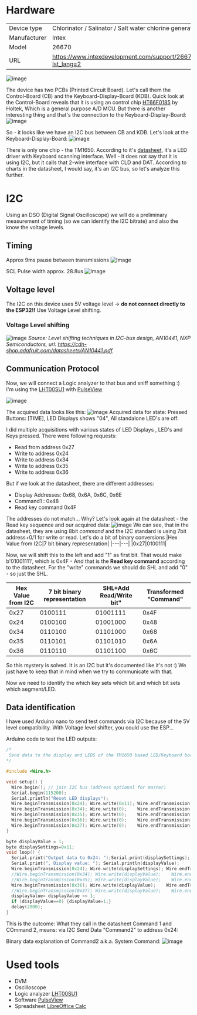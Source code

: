 # Hardware
| | |
|----|----|
|Device type|Chlorinator / Salinator / Salt water chlorine generator|
|Manufacturer|Intex|
|Model|26670|
|URL|https://www.intexdevelopment.com/support/26670/productdetail?lst_lang=2|

![image](https://github.com/aelias-eu/open-pool-control-module/assets/71124636/53268200-36d2-4510-a99d-1985ac8555df)


The device has two PCBs (Printed Circuit Board). Let's call them the Control-Board (CB) and the Keyboard-Display-Board (KDB).
Quick look at the Control-Board reveals that it is using an control chip [HT66F0185](https://datasheet.lcsc.com/lcsc/1810010214_Holtek-Semicon-HT66F0185_C81481.pdf) by Holtek, Which is a general purpose A/D MCU. But there is another interesting thing and that's the connection to the Keyboard-Display-Board:
![image](https://github.com/aelias-eu/open-pool-control-module/assets/71124636/3642bd01-eb4b-4c7a-8ae5-577d9a6d2d70)

So - it looks like we have an I2C bus between CB and KDB.
Let's look at the Keyboard-Display-Board:
![image](https://github.com/aelias-eu/open-pool-control-module/assets/71124636/71c18893-f580-4531-bad6-c72e5386f779)

There is only one chip - the TM1650. According to it's [datasheet](https://github.com/maxint-rd/TM16xx/blob/master/documents/LED%20driver%20TM1650%20v2.1%20EN.pdf), it's a LED driver with Keyboard scanning interface.  Well - it does not say that it is using I2C, but it calls that 2-wire interface with CLD and DAT. According to charts in the datasheet, I would say, it's an I2C bus, so let's analyze this further.

# I2C
Using an DSO (Digital Signal Oscilloscope) we will do a preliminary measurement of timing (so we can identify the I2C bitrate) and also the know the voltage levels.

## Timing
Approx 9ms pause between transmissions
![Image](https://github.com/users/aelias-eu/projects/3/assets/71124636/0cd080c4-25f0-442c-ac6b-393191f060ae)

SCL Pulse width approx.  28.8us
![Image](https://github.com/users/aelias-eu/projects/3/assets/71124636/18cf7536-315f-4e62-bf81-332fc88fc793)

## Voltage level
The I2C on this device uses 5V voltage level -> **do not connect directly to the ESP32!!**
Use Voltage Level shifting.

### Voltage Level shifting
![image](https://github.com/aelias-eu/open-pool-control-module/assets/71124636/3109b3a3-3bf7-42cd-88b1-d8994b045582)
*Source: Level shifting techniques in I2C-bus design, AN10441, NXP Semiconductors, url: https://cdn-shop.adafruit.com/datasheets/AN10441.pdf*

## Communication Protocol
Now, we will connect a Logic analyzer to that bus and sniff something :)  
I'm using the [LHT00SU1](https://sigrok.org/wiki/Noname_LHT00SU1) with [PulseView](https://sigrok.org/wiki/PulseView)

![image](https://github.com/aelias-eu/open-pool-control-module/assets/71124636/1b440afc-2610-4e66-b283-141ffc31b929)

The acquired data looks like this:
![image](https://github.com/aelias-eu/open-pool-control-module/assets/71124636/57479c8d-6449-4e1f-93ec-af6544aaf55d)
Acquired data for state: Pressed Buttons: [TIME], LED Displays shows "04", All standalone LED's are off.

I did multiple acquisitions with various states of LED Displays , LED's and Keys pressed. 
There were following requests:
 * Read from address 0x27
 * Write to address 0x24
 * Write to address 0x34
 * Write to address 0x35
 * Write to address 0x36

But if we look at the datasheet, there are different addresses:
* Display Addresses: 0x68, 0x6A, 0x6C, 0x6E
* Command1 : 0x48
* Read key command 0x4F

The addresses do not match... Why?
Let's look again at the datasheet - the Read key sequence and our acquired data:
![image](https://github.com/aelias-eu/open-pool-control-module/assets/71124636/0f700216-7649-4797-a79b-fbb722c70cb9)
We can see, that in the datasheet, they are using 8bit *command* and the I2C standard is using 7bit address+0/1 for write or read.
Let's do a bit of binary conversions
|Hex Value from I2C|7 bit binary representation|
|---|---|
|0x27|0100111|

Now, we will shift this to the left and add "1" as first bit. That would make b'01001111', which is 0x4F - And that is the **Read key command** according to the datasheet. For the "write" commands we should do SHL and add "0" - so just the SHL.

|Hex Value from I2C|7 bit binary representation|SHL+Add Read/Write bit"|Transformed "Command"|
|---|---|---|---|
|0x27|0100111|01001111|0x4F|
|0x24|0100100|01001000|0x48|
|0x34|0110100|01101000|0x68|
|0x35|0110101|01101010|0x6A|
|0x36|0110110|01101100|0x6C|

So this mystery is solved. It is an I2C but it's documented like it's not :) We just have to keep that in mind when we try to communicate with that.

Now we need to identify the which key sets which bit and which bit sets which segment/LED.

## Data identification
I have used Arduino nano to send test commands via I2C because of the 5V level compatibility. With Voltage level shifter, you could use the ESP...

Arduino code to test the LED outputs:
```c++
/*
 Send data to the display and LEDS of the TM1650 based LED/Keyboard board from Intex Chlorinator
*/

#include <Wire.h>

void setup() {
  Wire.begin(); // join I2C bus (address optional for master)
  Serial.begin(115200);
  Serial.println("Reset LED displays");
  Wire.beginTransmission(0x24); Wire.write(0x11); Wire.endTransmission();   // According to manual: It's the Command "Display ON, Brightness Level" 
  Wire.beginTransmission(0x34); Wire.write(0);    Wire.endTransmission();  
  Wire.beginTransmission(0x35); Wire.write(0);    Wire.endTransmission();    
  Wire.beginTransmission(0x36); Wire.write(0);    Wire.endTransmission(); 
  Wire.beginTransmission(0x37); Wire.write(0);    Wire.endTransmission();   
}

byte displayValue = 1;
byte displaySettings=0x11;
void loop() { 
  Serial.print("Output data to 0x24: ");Serial.print(displaySettings);
  Serial.print(", Display value: "); Serial.println(displayValue);
  Wire.beginTransmission(0x24); Wire.write(displaySettings); Wire.endTransmission();  // Send setting (brightness & display on/off
  //Wire.beginTransmission(0x34); Wire.write(displayValue);    Wire.endTransmission();  // Right LED Display
  //Wire.beginTransmission(0x35); Wire.write(displayValue);    Wire.endTransmission();  // Left LED Display
  Wire.beginTransmission(0x36); Wire.write(displayValue);    Wire.endTransmission();   // Status LEDs
  //Wire.beginTransmission(0x37); Wire.write(displayValue);    Wire.endTransmission();  // This is unused
  displayValue= displayValue << 1;
  if (displayValue==0) {displayValue=1;}
  delay(2000);
}
```
This is the outcome:
What they call in the datasheet Command 1 and COmmand 2, means: via I2C Send Data "Command2" to address 0x24:

Binary data explanation  of Command2 a.k.a. System Command:
![image](https://github.com/aelias-eu/open-pool-control-module/assets/71124636/80b40237-544a-4c44-95a7-5363728fda2c)



# Used tools
 - DVM
 - Oscilloscope
 - Logic analyzer [LHT00SU1](https://sigrok.org/wiki/Noname_LHT00SU1)
 - Software [PulseView](https://sigrok.org/wiki/PulseView)
 - Spreadsheet [LibreOffice Calc](https://www.libreoffice.org/discover/calc/)
